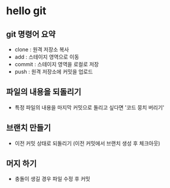 # hello git

## git 명령어 요약

- clone : 원격 저장소 복사
- add : 스테이지 영역으로 이동
- commit : 스테이지 영역을 로컬로 저장
- push : 원격 저장소에 커밋을 업로드


## 파일의 내용을 되돌리기

- 특정 파일의 내용을 마지막 커밋으로 돌리고 싶다면 '코드 뭉치 버리기'

## 브랜치 만들기

- 이전 커밋 상태로 되돌리기 (이전 커밋에서 브랜치 생성 후 체크아웃)

## 머지 하기

- 충돌이 생길 경우 파일 수정 후 커밋
